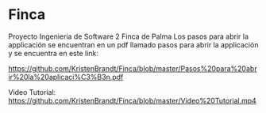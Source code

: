 # Finca
Proyecto Ingenieria de Software 2 Finca de Palma
Los pasos para abrir la applicación se encuentran en un pdf llamado pasos para abrir la applicación y se encuentra en este link:

https://github.com/KristenBrandt/Finca/blob/master/Pasos%20para%20abrir%20la%20aplicaci%C3%B3n.pdf

Video Tutorial: https://github.com/KristenBrandt/Finca/blob/master/Video%20Tutorial.mp4

